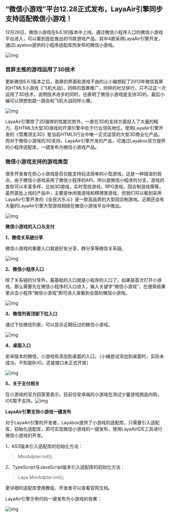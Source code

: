 ## “微信小游戏”平台12.28正式发布，LayaAir引擎同步支持适配微信小游戏！

12月28日，微信小游戏在6.6.1的版本中上线。通过微信小程序入口的微信小游戏平台进入，可以看到首批推出的15款游戏产品，其中4款采用LayaAir引擎开发，通过Layabox提供的小程序适配库而发布的微信小游戏。

![img](img/1.jpg)



### 首屏主推的游戏运用了3D技术

更新微信6.6.1版本之后，首屏的界面和游戏不由的让小编想起了2013年微信首屏的HTML5小游戏《飞机大战》，同样的首屏推广，同样的社交排行，只不过这一次运用了3D技术，说明技术进步的同时，也表明了微信小游戏是支持3D的。最后小编可以预想到跳一跳会和飞机大战同样火爆。

![img](img/2.jpg)

LayaAir引擎除了2D强悍的性能优势外，一直在3D的支持方面投入了大量的精力，在HTML5大型3D游戏的开源引擎中处于行业领先地位。使用LayaAir引擎开发的《雪鹰领主3D》是当前HTML5行业中唯一正式运营的大型3D商业化产品。而对于微信小游戏的3D支持，LayaAir引擎开发的产品，可通过Layabox官方提供的小程序适配库，一键发布为微信小游戏产品。



### 微信小游戏支持的游戏类型

很多开发者在担心小游戏是否仅能支持玩法简单的小型游戏。这是一种错误的观点。由于微信小游戏采用了微信小程序的API，所以是微信小程序的分支，游戏的类型可以丰富多样，比如3D游戏，实时竞技游戏，RPG游戏，回合制游戏等等，虽然首批上线的产品中，主要是休闲类游戏和棋牌类游戏，但我们可以看到采用LayaAir引擎开发的《全民大乐斗》是一款高品质的大型回合制游戏。近期还会有大量的LayaAir引擎大型游戏相继在微信小游戏平台中推出。

![img](img/3.jpg)

**微信小游戏的入口与支付**

**1、微信关系链分享**

微信小游戏的重要入口就是好友分享，群分享等微信关系链。

![img](img/4.jpg)

**2、微信小程序入口**

除了关系链的分享外，最基础的入口就是小程序的入口了。如果是首次打开小游戏，那么需要先在微信小程序的入口进入，输入关键字“微信小游戏”，在搜索结果里点击小程序“微信小游戏”即可进入查看到全部的微信小游戏。

![img](img/5.jpg)

**3、微信列表顶部下拉入口**

通过下拉微信列表，可以显示近期玩过的微信小游戏。

![img](img/1.jpg)

**4、桌面入口**

安卓版本的微信，小游戏有添加到桌面的入口。（小编尝试添加到桌面时，实际未成功，不知是BUG，还是接口未正式开放）

![img](img/8.jpg)

**5、关于支付相关**

在小游戏的官方回答里表示，目前仅安卓端的小游戏在测试少量游戏商品内购，iOS暂不支持。![img](img/6.jpg)

**LayaAir引擎支持小游戏一键发布**

对于LayaAri引擎的开发者，Layabox提供了小游戏的适配库，只需要引入适配库，初始化适配库，即可实现微信小游戏的一键发布，使用LayaAirIDE工具进行微信小游戏的开发。

1、AS3版本引入适配库的初始化方法：

>  MiniAdpter.init();

2、TypeScript与JavaScript版本引入适配库的初始化方法：

> Laya.MiniAdpter.init();

更详细的适配库使用教程，开发者可以查看官网文档。

 LayaAir引擎示例代码一键发布为小游戏的效果：

![img](img/7.jpg)